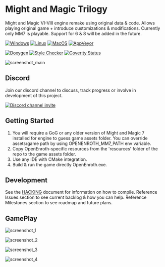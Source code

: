 # Might and Magic Trilogy

Might and Magic VI-VIII engine remake using original data & code.
Allows playing original game + introduce customizations & modifications.
Currently only MM7 is playable. Support for 6 & 8 will be added in the future.

[![Windows](https://github.com/OpenEnroth/OpenEnroth/workflows/Windows/badge.svg)](https://github.com/OpenEnroth/OpenEnroth/actions/workflows/windows.yml) [![Linux](https://github.com/OpenEnroth/OpenEnroth/workflows/Linux/badge.svg)](https://github.com/OpenEnroth/OpenEnroth/actions/workflows/linux.yml) [![MacOS](https://github.com/OpenEnroth/OpenEnroth/workflows/MacOS/badge.svg)](https://github.com/OpenEnroth/OpenEnroth/actions/workflows/macos.yml) [![AppVeyor](https://ci.appveyor.com/api/projects/status/nlno5vo74jf6rnt3/branch/master?svg=true&passingText=passing&failingText=failing&pendingText=pending)](https://ci.appveyor.com/project/gp-alex/world-of-might-and-magic)

[![Doxygen](https://github.com/OpenEnroth/OpenEnroth/workflows/Doxygen/badge.svg)](https://github.com/OpenEnroth/OpenEnroth/actions/workflows/doxygen.yml) [![Style Checker](https://github.com/OpenEnroth/OpenEnroth/workflows/Style/badge.svg)](https://github.com/OpenEnroth/OpenEnroth/actions/workflows/style.yml) [![Coverity Status](https://scan.coverity.com/projects/16434/badge.svg)](https://scan.coverity.com/projects/world-of-might-and-magic)

![screenshot_main](https://user-images.githubusercontent.com/24377109/79051217-491a7800-7c2f-11ea-85c7-f9120b7d79dd.png)

Discord
---------------
Join our discord channel to discuss, track progress or involve in development of this project.

[![Discord channel invite](https://img.shields.io/badge/chat-on%20discord-green.svg)](https://discord.gg/jRCyPtq) 

Getting Started
---------------
1. You will require a GoG or any older version of Might and Magic 7 installed for engine to guess game assets folder. You can override assets/game path by using OPENENROTH_MM7_PATH env variable.
2. Copy OpenEnroth-specific resources from the 'resources' folder of the repo to the game assets folder.
3. Use any IDE with CMake integration.
4. Build & run the game directly OpenEnroth.exe.

Development
---------------
See the [HACKING](HACKING.md) document for information on how to compile.
Reference Issues section to see current backlog & how you can help.
Reference Milestones section to see roadmap and future plans.

GamePlay
---------------
![screenshot_1](https://user-images.githubusercontent.com/24377109/79051879-f04cde80-7c32-11ea-939d-1dcc97b46f5d.png)

![screenshot_2](https://user-images.githubusercontent.com/24377109/79051881-f17e0b80-7c32-11ea-82cd-5e4993a1c071.png)

![screenshot_3](https://user-images.githubusercontent.com/24377109/79051882-f3e06580-7c32-11ea-974f-414f68394190.png)

![screenshot_4](https://user-images.githubusercontent.com/24377109/79051883-f5119280-7c32-11ea-801c-1595709d8060.png)
